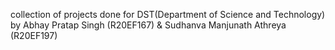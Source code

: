 collection of projects done for DST(Department of Science and Technology) by Abhay Pratap Singh (R20EF167) & Sudhanva Manjunath Athreya (R20EF197)
